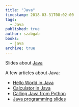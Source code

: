 ```yaml
---
title: "Java"
timestamp: 2018-03-31T08:02:00
tags:
  - Java
published: true
author: szabgab
books:
  - java
archive: true
---
```



Slides about [Java](/slides/java-programming/)

A few articles about Java:


* [Hello World in Java](/hello-world-in-java)
* [Calculator in Java](/calculator-in-java)
* [Calling Java from Python](/calling-java-from-python)
* [Java programming slides](/slides/java-programming/)

<!--
  <li><a href=""></a></li>
-->

